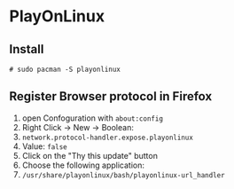 # PlayOnLinux

## Install

```shell
# sudo pacman -S playonlinux
```

## Register Browser protocol in Firefox

1. open Confoguration with `about:config`
2. Right Click -> New -> Boolean:
  1. `network.protocol-handler.expose.playonlinux`
  2. Value: `false`
3. Click on the "Thy this update" button
4. Choose the following application:
  1. `/usr/share/playonlinux/bash/playonlinux-url_handler`